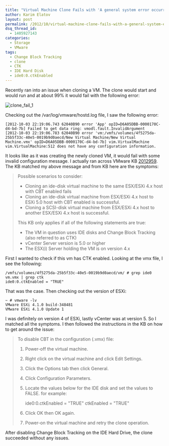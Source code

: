 ```yaml
---
title: "Virtual Machine Clone Fails with 'A general system error occurred: Configuration information is inaccessible' Error Message"
author: Karim Elatov
layout: post
permalink: /2012/10/virtual-machine-clone-fails-with-a-general-system-error-occurred-configuration-information-is-inaccessible/
dsq_thread_id:
  - 1405927143
categories:
  - Storage
  - VMware
tags:
  - Change Block Tracking
  - clone
  - CTK
  - IDE Hard Disk
  - ide0:0.ctkEnabled
---
```

Recently ran into an issue when cloning a VM. The clone would start and would run and at about 99% it would fail with the following error:

![clone_fail_1](http://virtuallyhyper.com/wp-content/uploads/2012/10/clone_fail_1.png)

Checking out the /var/log/vmware/hostd.log file, I saw the following error:


	[2012-10-03 22:19:06.743 62040B90 error 'App' opID=D6A05DBB-0000170C-d4-bd-7b] Failed to get data ring: vmodl.fault.InvalidArgument
	[2012-10-03 22:19:06.783 62040B90 error 'vm:/vmfs/volumes/4f5275da-25b5f33c-40e5-0019b9d0aecd/New Virtual Machine/New Virtual Machine.vmx' opID=D6A05DBB-0000170C-d4-bd-7b] vim.VirtualMachine vim.VirtualMachine:512 does not have any configuration information.


It looks like as it was creating the newly cloned VM, it would fail with some invalid configuration message. I actually ran across VMware KB [2012959](http://kb.vmware.com/kb/2012959). The KB matched my above message and from KB here are the symptoms:

> Possible scenarios to consider:
>
> *   Cloning an ide-disk virtual machine to the same ESX/ESXi 4.x host with CBT enabled fails
> *   Cloning an ide-disk virtual machine from ESX/ESXi 4.x host to ESXi 5.0 host with CBT enabled is successful.
> *   Cloning a SCSI-disk virtual machine from ESX/ESXi 4.x host to another ESX/ESXi 4.x host is successful.
>
> This KB only applies if all of the following statements are true:
>
> *   The VM in question uses IDE disks and Change Block Tracking (also referred to as CTK)
> *   vCenter Server version is 5.0 or higher
> *   The ESX(i) Server holding the VM is on version 4.x

First I wanted to check if this vm has CTK enabled. Looking at the vmx file, I see the following:


	/vmfs/volumes/4f5275da-25b5f33c-40e5-0019b9d0aecd/vm/ # grep ide0 vm.vmx | grep ctk
	ide0:0.ctkEnabled = "TRUE"


That was the case. Then checking out the version of ESXi:


	~ # vmware -lv
	VMware ESXi 4.1.0 build-348481
	VMware ESXi 4.1.0 Update 1


I was definitely on version 4 of ESXi, lastly vCenter was at version 5. So I matched all the symptoms. I then followed the instructions in the KB on how to get around the issue:

> To disable CBT in the configuration (.vmx) file:
>
> 1.  Power-off the virtual machine.
> 2.  Right click on the virtual machine and click Edit Settings.
> 3.  Click the Options tab then click General.
> 4.  Click Configuration Parameters.
> 5.  Locate the values below for the IDE disk and set the values to FALSE.
>     for example:
>
>	     ide0:0.ctkEnabled = "TRUE"
>	     ctkEnabled = "TRUE"
>
> 6.  Click OK then OK again.
> 7.  Power-on the virtual machine and retry the clone operation.

After disabling Change Block Tracking on the IDE Hard Drive, the clone succeeded without any issues.

